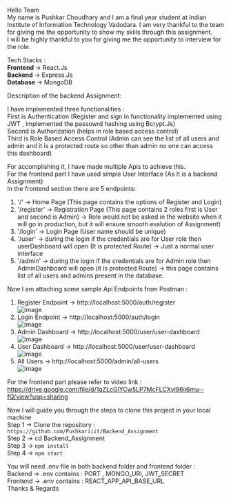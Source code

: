 Hello Team <br/>
My name is Pushkar Choudhary and I am a final year student at Indian Institute of Information Technology Vadodara. I am very thankful to the team for giving me the opportunity to show my skiils through this assignment.
<br/>
I will be highly thankful to you for giving me the opportunity to interview for the role. <br/>

Tech Stacks : <br/>
<b>Frontend </b> -> React.Js <br/>
<b> Backend </b> -> Express.Js <br/>
<b> Database </b> -> MongoDB <br/>

Description of the backend Assignment: <br/>

I have implemented three functionalities : <br/>
First is Authentication (Register and sign in functionality implemented using JWT , implemented the passowrd hashing using Bcrypt.Js) <br/>
Second is Authorization (helps in role based access control) <br/>
Third is Role Based Access Control (Admin can see the list of all users and admin and it is a protected route so other than admin no one can access this dashboard) <br/>

For accomplishing it, I have made multiple Apis to achieve this. <br/>
For the frontend part I have used simple User Interface (As It is a backend Assignment) <br/>
In the frontend section there are 5 endpoints: <br/>
1) '/' -> Home Page (This page contains the options of Register and Login) <br/>
2) '/register' -> Registration Page (This page contains 2 roles first is User and second is Admin) -> Role would not be asked in the website when it will go in production, but it will ensure smooth evalution of Assignment) <br/>
3) '/login' -> Login Page (User name should be unique) <br/>
4) '/user' -> during the login if the credentials are for User role then userDashboard will open (It is protected Route) -> Just a normal user interface <br/>
5) '/admin' -> during the login if the credentials are for Admin role then AdminDashboard will open (it is protected Route) -> this page contains list of all users and admins present in the database. <br/>

Now I am attaching some sample Api Endpoints from Postman : <br/>

1) Register Endpoint -> http://localhost:5000/auth/register <br/>
![image](https://github.com/user-attachments/assets/4c545bc4-cbae-4ca3-8579-f1b962af83f6)
2) Login Endpoint -> http://localhost:5000/auth/login <br/>
![image](https://github.com/user-attachments/assets/a8aa7f0f-403f-4cd2-b0fe-142dbb1643ba)
3) Admin Dashboard -> http://localhost:5000/user/user-dashboard <br/>
![image](https://github.com/user-attachments/assets/bb35bc59-2b21-4948-812b-55db3a530fea)
4) User Dashboard -> http://localhost:5000/user/user-dashboard <br/>
![image](https://github.com/user-attachments/assets/8efe77fb-1603-4e28-95e3-70e484044dbf)
5) All Users -> http://localhost:5000/admin/all-users <br/>
![image](https://github.com/user-attachments/assets/82203822-6223-4a72-901b-fdf49a9c6de7)

For the frontend part please refer to video link : https://drive.google.com/file/d/1qZLcGlYCw5LP7McFLCXyl96ij6mu--fQ/view?usp=sharing <br/>

Now I will guide you through the steps to clone this project in your local machine <br/>
Step 1 -> Clone the repository : ``` https://github.com/Pushkariiit/Backend_Assignment ``` <br/>
Step 2 -> cd Backend_Assignment <br/>
Step 3 -> ``` npm install ``` <br/>
Step 4 -> ``` npm start ``` <br/>

You will need .env file in both backend folder and frontend folder : <br/>
Backend -> .env contains : PORT , MONGO_URI, JWT_SECRET <br/>
Frontend -> .env contains : REACT_APP_API_BASE_URL <br/>
Thanks & Regards
